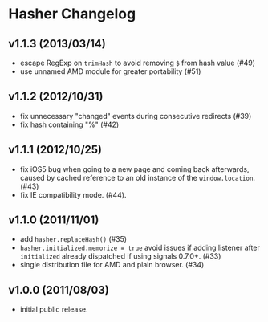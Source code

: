 Hasher Changelog
================


v1.1.3 (2013/03/14)
-------------------

 - escape RegExp on `trimHash` to avoid removing `$` from hash value (#49)
 - use unnamed AMD module for greater portability (#51)


v1.1.2 (2012/10/31)
-------------------

 - fix unnecessary "changed" events during consecutive redirects (#39)
 - fix hash containing "%" (#42)


v1.1.1 (2012/10/25)
-------------------

 - fix iOS5 bug when going to a new page and coming back afterwards, caused by
   cached reference to an old instance of the `window.location`. (#43)
 - fix IE compatibility mode. (#44).


v1.1.0 (2011/11/01)
-------------------

 - add `hasher.replaceHash()` (#35)
 - `hasher.initialized.memorize = true` avoid issues if adding listener after
   `initialized` already dispatched if using signals 0.7.0+. (#33)
 - single distribution file for AMD and plain browser. (#34)


v1.0.0 (2011/08/03)
-------------------

 - initial public release.
